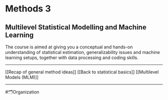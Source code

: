 # Methods 3
## Multilevel Statistical Modelling and Machine Learning
The course is aimed at giving you a conceptual and hands-on understanding of statistical estimation, generalizability issues and machine learning setups, together with data processing and coding skills.

___

[[Recap of general method ideas]]
[[Back to statistical basics]]
[[Multilevel Models (MLM)]]





___
#🗂️Organization 






